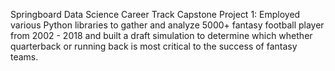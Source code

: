 Springboard Data Science Career Track Capstone Project 1: Employed various Python libraries to gather and analyze 5000+ fantasy football player from 2002 - 2018 and built a draft simulation to determine which whether quarterback or running back is most critical to the success of fantasy teams.
